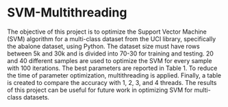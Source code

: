 # SVM-Multithreading
The objective of this project is to optimize the Support Vector Machine (SVM) algorithm for a multi-class dataset from the UCI library, specifically the abalone dataset, using Python. The dataset size must have rows between 5k and 30k and is divided into 70-30 for training and testing. 20 and 40 different samples are used to optimize the SVM for every sample with 100 iterations. The best parameters are reported in Table 1. To reduce the time of parameter optimization, multithreading is applied. Finally, a table is created to compare the accuracy with 1, 2, 3, and 4 threads. The results of this project can be useful for future work in optimizing SVM for multi-class datasets.
